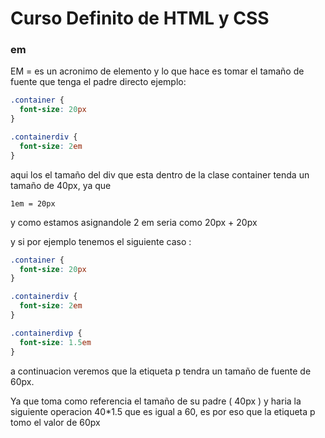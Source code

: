 # Curso Definito de HTML y CSS

### em

EM = es un acronimo de elemento y lo que hace es tomar el tamaño de fuente que tenga el padre directo ejemplo:

```CSS
.container {
  font-size: 20px
}

.containerdiv {
  font-size: 2em
}
```
aqui los el tamaño del div que esta dentro de la clase container tenda un tamaño de 40px, ya que

`1em = 20px`

y como estamos asignandole 2 em seria como 20px + 20px

y si por ejemplo tenemos el siguiente caso :

```CSS
.container {
  font-size: 20px
}

.containerdiv {
  font-size: 2em
}

.containerdivp {
  font-size: 1.5em
}
```

a continuacion veremos que la etiqueta p tendra un tamaño de fuente de 60px.

Ya que toma como referencia el tamaño de su padre ( 40px ) y haria la siguiente operacion 40*1.5 que es igual a 60, es por eso que la etiqueta p tomo el valor de 60px